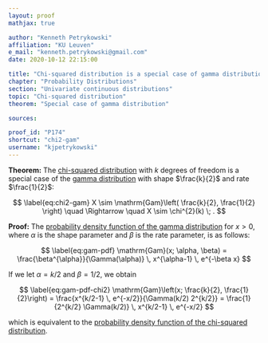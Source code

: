 ```yaml
---
layout: proof
mathjax: true

author: "Kenneth Petrykowski"
affiliation: "KU Leuven"
e_mail: "kenneth.petrykowski@gmail.com"
date: 2020-10-12 22:15:00

title: "Chi-squared distribution is a special case of gamma distribution"
chapter: "Probability Distributions"
section: "Univariate continuous distributions"
topic: "Chi-squared distribution"
theorem: "Special case of gamma distribution"

sources:

proof_id: "P174"
shortcut: "chi2-gam"
username: "kjpetrykowski"
---
```



**Theorem:** The [chi-squared distribution](/D/chi2) with $k$ degrees of freedom is a special case of the [gamma distribution](/D/gam) with shape $\frac{k}{2}$ and rate $\frac{1}{2}$:

$$ \label{eq:chi2-gam}
X \sim \mathrm{Gam}\left( \frac{k}{2}, \frac{1}{2} \right) \quad \Rightarrow \quad X \sim \chi^{2}(k) \; .
$$


**Proof:** The [probability density function of the gamma distribution](/P/gam-pdf) for $x > 0$, where $\alpha$ is the shape parameter and $\beta$ is the rate parameter, is as follows:

$$ \label{eq:gam-pdf}
\mathrm{Gam}(x; \alpha, \beta) = \frac{\beta^{\alpha}}{\Gamma(\alpha)} \, x^{\alpha-1} \, e^{-\beta x}
$$

If we let $\alpha = k/2$ and $\beta = 1/2$, we obtain

$$ \label{eq:gam-pdf-chi2}
\mathrm{Gam}\left(x; \frac{k}{2}, \frac{1}{2}\right) = \frac{x^{k/2-1} \, e^{-x/2}}{\Gamma(k/2) 2^{k/2}} = \frac{1}{2^{k/2} \Gamma(k/2)} \, x^{k/2-1} \, e^{-x/2}
$$

which is equivalent to the [probability density function of the chi-squared distribution](/P/chi2-pdf).